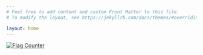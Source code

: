 ```yaml
---
# Feel free to add content and custom Front Matter to this file.
# To modify the layout, see https://jekyllrb.com/docs/themes/#overriding-theme-defaults

layout: home
---
```


<a href="https://info.flagcounter.com/Lbnw"><img src="https://s01.flagcounter.com/count/Lbnw/bg_FFFFFF/txt_000000/border_CCCCCC/columns_1/maxflags_12/viewers_0/labels_0/pageviews_1/flags_0/percent_0/" alt="Flag Counter" border="0"></a>